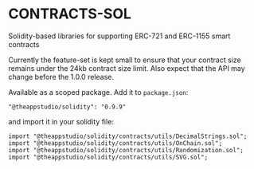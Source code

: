 # CONTRACTS-SOL

Solidity-based libraries for supporting ERC-721 and ERC-1155 smart contracts

Currently the feature-set is kept small to ensure that your contract size remains under the 24kb contract size limit. Also expect that the API may change before the 1.0.0 release.

Available as a scoped package. Add it to `package.json`:

```
"@theappstudio/solidity": "0.9.9"
```

and import it in your solidity file:

```
import "@theappstudio/solidity/contracts/utils/DecimalStrings.sol";
import "@theappstudio/solidity/contracts/utils/OnChain.sol";
import "@theappstudio/solidity/contracts/utils/Randomization.sol";
import "@theappstudio/solidity/contracts/utils/SVG.sol";
```
